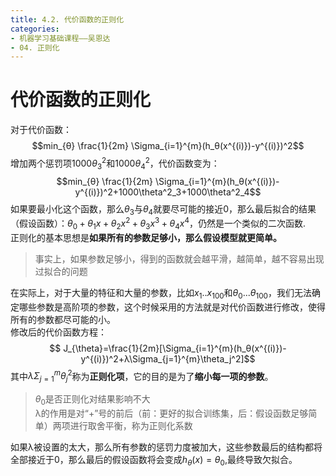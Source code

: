```yaml
---
title: 4.2. 代价函数的正则化
categories: 
- 机器学习基础课程——吴恩达
- 04. 正则化
---
```

# 代价函数的正则化  
对于代价函数：
$$min_{θ} \frac{1}{2m} \Sigma_{i=1}^{m}(h_θ(x^{(i)})-y^{(i)})^2$$
增加两个惩罚项$1000\theta^2_3$和$1000\theta^2_4$，代价函数变为：  
$$min_{θ} \frac{1}{2m} \Sigma_{i=1}^{m}(h_θ(x^{(i)})-y^{(i)})^2+1000\theta^2_3+1000\theta^2_4$$
如果要最小化这个函数，那么$\theta_3$与$\theta_4$就要尽可能的接近0，那么最后拟合的结果（假设函数）：$\theta_0+\theta_1x+\theta_2x^2+\theta_3x^3+\theta_4x^4$，仍然是一个类似的二次函数.  
正则化的基本思想是**如果所有的参数足够小，那么假设模型就更简单。**  
>事实上，如果参数足够小，得到的函数就会越平滑，越简单，越不容易出现过拟合的问题  

在实际上，对于大量的特征和大量的参数，比如$x_1..x_{100}$和$\theta_0...\theta_{100}$，我们无法确定哪些参数是高阶项的参数，这个时候采用的方法就是对代价函数进行修改，使得所有的参数都尽可能的小。  
修改后的代价函数方程：  
$$ J_{\theta}=\frac{1}{2m}[\Sigma_{i=1}^{m}(h_θ(x^{(i)})-y^{(i)})^2+λ\Sigma_{j=1}^{m}\theta_j^2]$$
其中$λ\Sigma_{j=1}^{m}\theta_j^2$称为**正则化项**，它的目的是为了**缩小每一项的参数**。
>$\theta_0$是否正则化对结果影响不大  
λ的作用是对“+”号的前后（前：更好的拟合训练集，后：假设函数足够简单）两项进行取舍平衡，称为正则化系数  

如果λ被设置的太大，那么所有参数的惩罚力度被加大，这些参数最后的结构都将全部接近于0，那么最后的假设函数将会变成$h_\theta(x)=θ_0$,最终导致欠拟合。  